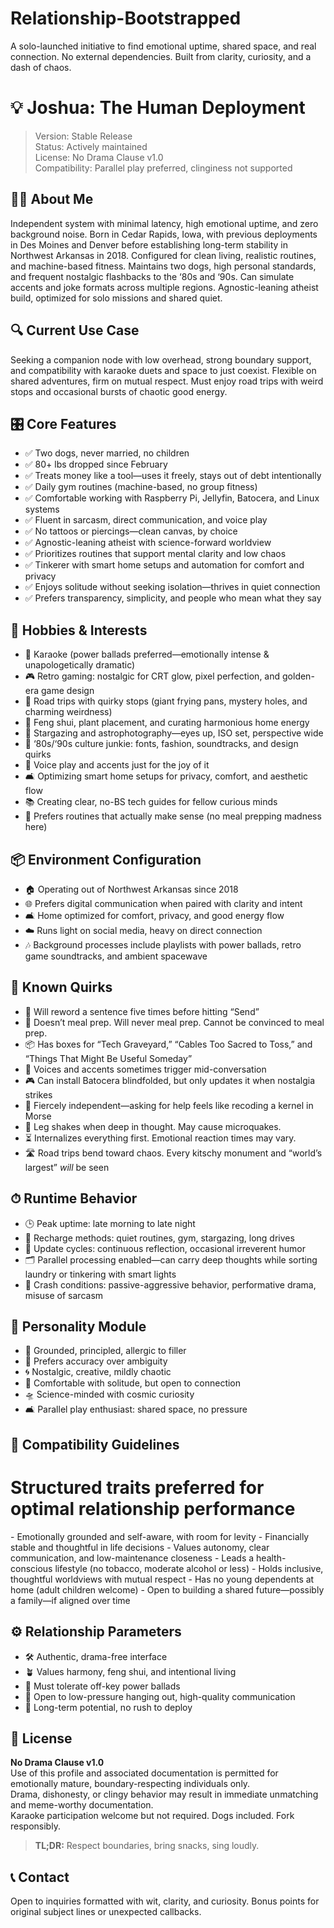 # Relationship-Bootstrapped

A solo-launched initiative to find emotional uptime, shared space, and real connection. No external dependencies. Built from clarity, curiosity, and a dash of chaos.

# 💡 Joshua: The Human Deployment

> Version: Stable Release  
> Status: Actively maintained  
> License: No Drama Clause v1.0  
> Compatibility: Parallel play preferred, clinginess not supported

## 🧑‍💻 About Me

Independent system with minimal latency, high emotional uptime, and zero background noise. Born in Cedar Rapids, Iowa, with previous deployments in Des Moines and Denver before establishing long-term stability in Northwest Arkansas in 2018. Configured for clean living, realistic routines, and machine-based fitness. Maintains two dogs, high personal standards, and frequent nostalgic flashbacks to the ‘80s and ‘90s. Can simulate accents and joke formats across multiple regions. Agnostic-leaning atheist build, optimized for solo missions and shared quiet.

## 🔍 Current Use Case

Seeking a companion node with low overhead, strong boundary support, and compatibility with karaoke duets and space to just coexist. Flexible on shared adventures, firm on mutual respect. Must enjoy road trips with weird stops and occasional bursts of chaotic good energy.

## 🎛 Core Features

- ✅ Two dogs, never married, no children  
- ✅ 80+ lbs dropped since February  
- ✅ Treats money like a tool—uses it freely, stays out of debt intentionally  
- ✅ Daily gym routines (machine-based, no group fitness)  
- ✅ Comfortable working with Raspberry Pi, Jellyfin, Batocera, and Linux systems  
- ✅ Fluent in sarcasm, direct communication, and voice play  
- ✅ No tattoos or piercings—clean canvas, by choice  
- ✅ Agnostic-leaning atheist with science-forward worldview  
- ✅ Prioritizes routines that support mental clarity and low chaos  
- ✅ Tinkerer with smart home setups and automation for comfort and privacy  
- ✅ Enjoys solitude without seeking isolation—thrives in quiet connection  
- ✅ Prefers transparency, simplicity, and people who mean what they say  

## 🎨 Hobbies & Interests

- 🎤 Karaoke (power ballads preferred—emotionally intense & unapologetically dramatic)  
- 🎮 Retro gaming: nostalgic for CRT glow, pixel perfection, and golden-era game design  
- 🚗 Road trips with quirky stops (giant frying pans, mystery holes, and charming weirdness)  
- 🌿 Feng shui, plant placement, and curating harmonious home energy  
- 🔭 Stargazing and astrophotography—eyes up, ISO set, perspective wide  
- 📼 ‘80s/‘90s culture junkie: fonts, fashion, soundtracks, and design quirks  
- 🧠 Voice play and accents just for the joy of it  
- 🛋️ Optimizing smart home setups for privacy, comfort, and aesthetic flow  
- 📚 Creating clear, no-BS tech guides for fellow curious minds  
- 🧃 Prefers routines that actually make sense (no meal prepping madness here)  

## 📦 Environment Configuration

- 🏠 Operating out of Northwest Arkansas since 2018  
- 🌐 Prefers digital communication when paired with clarity and intent  
- 🛋️ Home optimized for comfort, privacy, and good energy flow  
- ☁️ Runs light on social media, heavy on direct connection  
- 🎶 Background processes include playlists with power ballads, retro game soundtracks, and ambient spacewave  

## 🧩 Known Quirks

- 🔄 Will reword a sentence five times before hitting “Send”
- 🧃 Doesn’t meal prep. Will never meal prep. Cannot be convinced to meal prep.
- 📦 Has boxes for “Tech Graveyard,” “Cables Too Sacred to Toss,” and “Things That Might Be Useful Someday”
- 🤹 Voices and accents sometimes trigger mid-conversation
- 🎮 Can install Batocera blindfolded, but only updates it when nostalgia strikes
- 🧠 Fiercely independent—asking for help feels like recoding a kernel in Morse
- 🦵 Leg shakes when deep in thought. May cause microquakes.
- ⏳ Internalizes everything first. Emotional reaction times may vary.
- 🛣️ Road trips bend toward chaos. Every kitschy monument and “world’s largest” *will* be seen

## ⏱ Runtime Behavior

- 🕒 Peak uptime: late morning to late night  
- 🔋 Recharge methods: quiet routines, gym, stargazing, long drives  
- 🔄 Update cycles: continuous reflection, occasional irreverent humor  
- 🗂️ Parallel processing enabled—can carry deep thoughts while sorting laundry or tinkering with smart lights  
- 🚫 Crash conditions: passive-aggressive behavior, performative drama, misuse of sarcasm  

## 🧠 Personality Module

- 🧭 Grounded, principled, allergic to filler  
- 📜 Prefers accuracy over ambiguity  
- 🌀 Nostalgic, creative, mildly chaotic  
- 🧊 Comfortable with solitude, but open to connection  
- 🛸 Science-minded with cosmic curiosity  
- 🛋️ Parallel play enthusiast: shared space, no pressure  

## 🧪 Compatibility Guidelines

# Structured traits preferred for optimal relationship performance

<Requires>
- Emotionally grounded and self-aware, with room for levity  
- Financially stable and thoughtful in life decisions  
- Values autonomy, clear communication, and low-maintenance closeness  
- Leads a health-conscious lifestyle (no tobacco, moderate alcohol or less)  
- Holds inclusive, thoughtful worldviews with mutual respect  
- Has no young dependents at home (adult children welcome)  
- Open to building a shared future—possibly a family—if aligned over time  
</Requires>

## ⚙️ Relationship Parameters

- 🛠️ Authentic, drama-free interface  
- 🪴 Values harmony, feng shui, and intentional living  
- 🎤 Must tolerate off-key power ballads  
- 🧃 Open to low-pressure hanging out, high-quality communication  
- 🔁 Long-term potential, no rush to deploy  

## 📝 License

**No Drama Clause v1.0**  
Use of this profile and associated documentation is permitted for emotionally mature, boundary-respecting individuals only.  
Drama, dishonesty, or clingy behavior may result in immediate unmatching and meme-worthy documentation.  
Karaoke participation welcome but not required. Dogs included. Fork responsibly.  

> **TL;DR:** Respect boundaries, bring snacks, sing loudly.

## 📞 Contact

Open to inquiries formatted with wit, clarity, and curiosity. Bonus points for original subject lines or unexpected callbacks.
